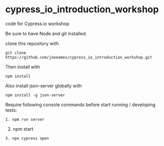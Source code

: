 # cypress_io_introduction_workshop

code for Cypress.io workshop

Be sure to have Node and git installed.

clone this repository with 
```
git clone https://github.com/joeeames/cypress_io_introduction_workshop.git
```
Then install with
``` 
npm install
```

Also install json-server globally with
```
npm install -g json-server
```
Require following console commands before start running / developing tests:
```
1. npm run server
```
2. npm start
```
3. npx cypress open
```

